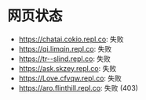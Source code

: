 # 网页状态
- https://chatai.cokio.repl.co: 失败
- https://qi.limqin.repl.co: 失败
- https://tr--slind.repl.co: 失败
- https://ask.skzey.repl.co: 失败
- https://Love.cfvqw.repl.co: 失败
- https://aro.flinthill.repl.co: 失败 (403)
